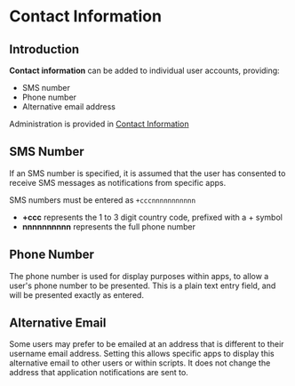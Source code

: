 # Contact Information

## Introduction

**Contact information** can be added to individual user accounts, providing:

- SMS number
- Phone number
- Alternative email address

Administration is provided in [Contact Information](/users/contact_infos)

## SMS Number

If an SMS number is specified, it is assumed that the user has consented to receive SMS messages as notifications from specific apps.

SMS numbers must be entered as `+cccnnnnnnnnnnn`

- **+ccc** represents the 1 to 3 digit country code, prefixed with a + symbol
- **nnnnnnnnnn** represents the full phone number

## Phone Number

The phone number is used for display purposes within apps, to allow a user's phone number to be presented. This is a plain text entry field, and will be presented exactly as entered.

## Alternative Email

Some users may prefer to be emailed at an address that is
different to their username email address. Setting this allows specific apps to display this alternative email to other users or within scripts. It does not change the address that application notifications are sent to.


